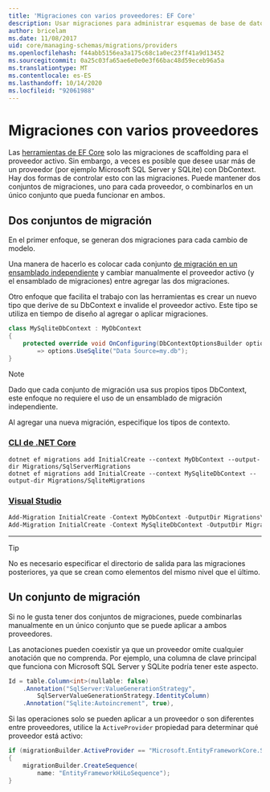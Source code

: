 ```yaml
---
title: 'Migraciones con varios proveedores: EF Core'
description: Usar migraciones para administrar esquemas de base de datos cuando el destino es varios proveedores de bases de datos con Entity Framework Core
author: bricelam
ms.date: 11/08/2017
uid: core/managing-schemas/migrations/providers
ms.openlocfilehash: f44abb5156ea3a175c68c1a0ec23ff41a9d13452
ms.sourcegitcommit: 0a25c03fa65ae6e0e0e3f66bac48d59eceb96a5a
ms.translationtype: MT
ms.contentlocale: es-ES
ms.lasthandoff: 10/14/2020
ms.locfileid: "92061988"
---
```

# <a name="migrations-with-multiple-providers"></a>Migraciones con varios proveedores

Las [herramientas de EF Core][1] solo las migraciones de scaffolding para el proveedor activo. Sin embargo, a veces es posible que desee usar más de un proveedor (por ejemplo Microsoft SQL Server y SQLite) con DbContext. Hay dos formas de controlar esto con las migraciones. Puede mantener dos conjuntos de migraciones, uno para cada proveedor, o combinarlos en un único conjunto que pueda funcionar en ambos.

## <a name="two-migration-sets"></a>Dos conjuntos de migración

En el primer enfoque, se generan dos migraciones para cada cambio de modelo.

Una manera de hacerlo es colocar cada conjunto [de migración en un ensamblado independiente][2] y cambiar manualmente el proveedor activo (y el ensamblado de migraciones) entre agregar las dos migraciones.

Otro enfoque que facilita el trabajo con las herramientas es crear un nuevo tipo que derive de su DbContext e invalide el proveedor activo. Este tipo se utiliza en tiempo de diseño al agregar o aplicar migraciones.

```csharp
class MySqliteDbContext : MyDbContext
{
    protected override void OnConfiguring(DbContextOptionsBuilder options)
        => options.UseSqlite("Data Source=my.db");
}
```

> [!NOTE]
> Dado que cada conjunto de migración usa sus propios tipos DbContext, este enfoque no requiere el uso de un ensamblado de migración independiente.

Al agregar una nueva migración, especifique los tipos de contexto.

### <a name="net-core-cli"></a>[CLI de .NET Core](#tab/dotnet-core-cli)

```dotnetcli
dotnet ef migrations add InitialCreate --context MyDbContext --output-dir Migrations/SqlServerMigrations
dotnet ef migrations add InitialCreate --context MySqliteDbContext --output-dir Migrations/SqliteMigrations
```

### <a name="visual-studio"></a>[Visual Studio](#tab/vs)

```powershell
Add-Migration InitialCreate -Context MyDbContext -OutputDir Migrations\SqlServerMigrations
Add-Migration InitialCreate -Context MySqliteDbContext -OutputDir Migrations\SqliteMigrations
```

***

> [!TIP]
> No es necesario especificar el directorio de salida para las migraciones posteriores, ya que se crean como elementos del mismo nivel que el último.

## <a name="one-migration-set"></a>Un conjunto de migración

Si no le gusta tener dos conjuntos de migraciones, puede combinarlas manualmente en un único conjunto que se puede aplicar a ambos proveedores.

Las anotaciones pueden coexistir ya que un proveedor omite cualquier anotación que no comprenda. Por ejemplo, una columna de clave principal que funciona con Microsoft SQL Server y SQLite podría tener este aspecto.

```csharp
Id = table.Column<int>(nullable: false)
    .Annotation("SqlServer:ValueGenerationStrategy",
        SqlServerValueGenerationStrategy.IdentityColumn)
    .Annotation("Sqlite:Autoincrement", true),
```

Si las operaciones solo se pueden aplicar a un proveedor o son diferentes entre proveedores, utilice la `ActiveProvider` propiedad para determinar qué proveedor está activo:

```csharp
if (migrationBuilder.ActiveProvider == "Microsoft.EntityFrameworkCore.SqlServer")
{
    migrationBuilder.CreateSequence(
        name: "EntityFrameworkHiLoSequence");
}
```

  [1]: xref:core/miscellaneous/cli/index
  [2]: xref:core/managing-schemas/migrations/projects
